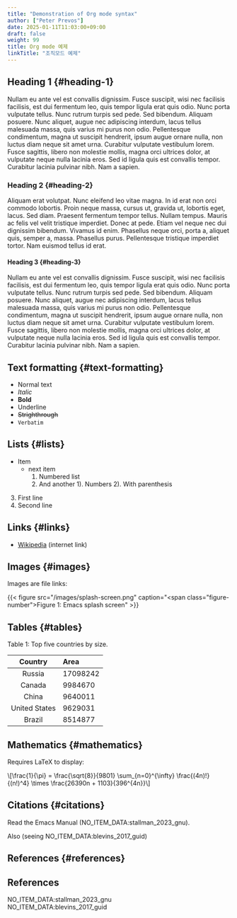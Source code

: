 ```yaml
---
title: "Demonstration of Org mode syntax"
author: ["Peter Prevos"]
date: 2025-01-11T11:03:00+09:00
draft: false
weight: 99
title: Org mode 예제
linkTitle: "조직모드 예제"
---
```


## Heading 1 {#heading-1}

Nullam eu ante vel est convallis dignissim. Fusce suscipit, wisi nec facilisis facilisis, est dui fermentum leo, quis tempor ligula erat quis odio. Nunc porta vulputate tellus. Nunc rutrum turpis sed pede. Sed bibendum. Aliquam posuere. Nunc aliquet, augue nec adipiscing interdum, lacus tellus malesuada massa, quis varius mi purus non odio. Pellentesque condimentum, magna ut suscipit hendrerit, ipsum augue ornare nulla, non luctus diam neque sit amet urna. Curabitur vulputate vestibulum lorem. Fusce sagittis, libero non molestie mollis, magna orci ultrices dolor, at vulputate neque nulla lacinia eros. Sed id ligula quis est convallis tempor. Curabitur lacinia pulvinar nibh. Nam a sapien.


### Heading 2 {#heading-2}

Aliquam erat volutpat. Nunc eleifend leo vitae magna. In id erat non orci commodo lobortis. Proin neque massa, cursus ut, gravida ut, lobortis eget, lacus. Sed diam. Praesent fermentum tempor tellus. Nullam tempus. Mauris ac felis vel velit tristique imperdiet. Donec at pede. Etiam vel neque nec dui dignissim bibendum. Vivamus id enim. Phasellus neque orci, porta a, aliquet quis, semper a, massa. Phasellus purus. Pellentesque tristique imperdiet tortor. Nam euismod tellus id erat.


#### Heading 3 {#heading-3}

Nullam eu ante vel est convallis dignissim. Fusce suscipit, wisi nec facilisis facilisis, est dui fermentum leo, quis tempor ligula erat quis odio. Nunc porta vulputate tellus. Nunc rutrum turpis sed pede. Sed bibendum. Aliquam posuere. Nunc aliquet, augue nec adipiscing interdum, lacus tellus malesuada massa, quis varius mi purus non odio. Pellentesque condimentum, magna ut suscipit hendrerit, ipsum augue ornare nulla, non luctus diam neque sit amet urna. Curabitur vulputate vestibulum lorem. Fusce sagittis, libero non molestie mollis, magna orci ultrices dolor, at vulputate neque nulla lacinia eros. Sed id ligula quis est convallis tempor. Curabitur lacinia pulvinar nibh. Nam a sapien.


## Text formatting {#text-formatting}

-   Normal text
-   _Italic_
-   **Bold**
-   <span class="underline">Underline</span>
-   ~~Strighthrough~~
-   `Verbatim`


## Lists {#lists}

-   Item
    -   next item
        1.  Numbered list
        2.  And another 1). Numbers 2). With parenthesis

<!--listend-->

3.  First line
4.  Second line


## Links {#links}

-   [Wikipedia](https://wikipedia.org/) (internet link)


## Images {#images}

Images are file links:

{{< figure src="/images/splash-screen.png" caption="<span class=\"figure-number\">Figure 1: </span>Emacs splash screen" >}}


## Tables {#tables}

<div class="table-caption">
  <span class="table-number">Table 1:</span>
  Top five countries by size.
</div>

| Country       | Area     |
|:-------------:|:---------|
| Russia        | 17098242 |
| Canada        | 9984670  |
| China         | 9640011  |
| United States | 9629031  |
| Brazil        | 8514877  |


## Mathematics {#mathematics}

Requires LaTeX to display:

\\[\frac{1}{\pi} = \frac{\sqrt{8}}{9801} \sum\_{n=0}^{\infty} \frac{(4n)!}{(n!)^4} \times \frac{26390n + 1103}{396^{4n}}\\]


## Citations {#citations}

Read the Emacs Manual (NO_ITEM_DATA:stallman_2023_gnu).

Also (seeing NO_ITEM_DATA:blevins_2017_guid)


## References {#references}

## References

<style>.csl-entry{text-indent: -1.5em; margin-left: 1.5em;}</style><div class="csl-bib-body">
  <div class="csl-entry">NO_ITEM_DATA:stallman_2023_gnu</div>
  <div class="csl-entry">NO_ITEM_DATA:blevins_2017_guid</div>
</div>
